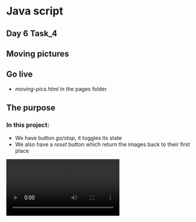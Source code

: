 # Java script 
## Day 6 Task_4 
## Moving pictures

## Go live
- *moving-pics.html* in the pages folder

## The purpose
### In this project:
- We have button *go/stop*, it toggles its state 
- We also have a *reset* button which return the images back to their first place

![](./moving-pics.mp4)